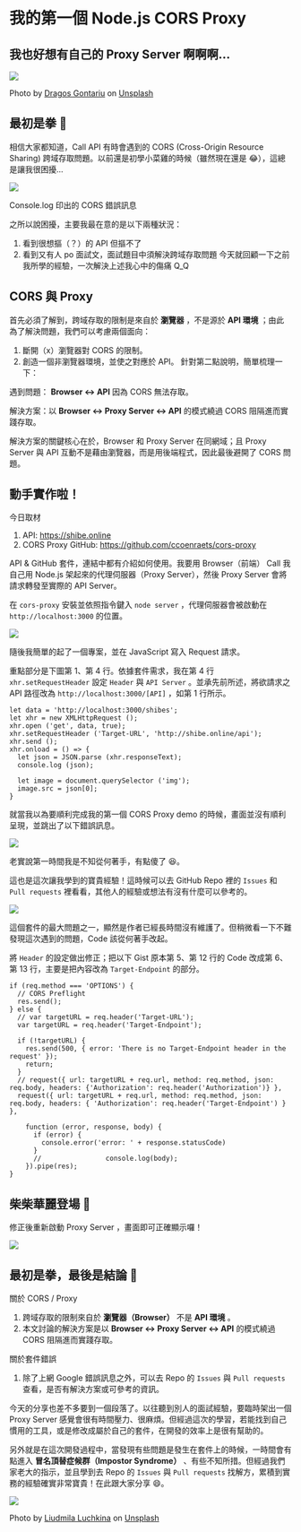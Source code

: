 # 我的第一個 Node.js CORS Proxy
## 我也好想有自己的 Proxy Server 啊啊啊…

![](/images/cors-proxy-server/agent-man.jpg)

Photo by [Dragos Gontariu](https://unsplash.com/@dragos126?utm_source=medium&utm_medium=referral) on [Unsplash](https://unsplash.com/?utm_source=medium&utm_medium=referral)

## 最初是拳 👊
相信大家都知道，Call API 有時會遇到的 CORS (Cross-Origin Resource Sharing) 跨域存取問題。以前還是初學小菜雞的時候（雖然現在還是 😂），這總是讓我很困擾...

![](/images/cors-proxy-server/console-log-error.png)

Console.log 印出的 CORS 錯誤訊息

之所以說困擾，主要我最在意的是以下兩種狀況：
1. 看到很想摳（？）的 API 但摳不了
2. 看到又有人 po 面試文，面試題目中須解決跨域存取問題
今天就回顧一下之前我所學的經驗，一次解決上述我心中的傷痛 Q_Q

## CORS 與 Proxy

首先必須了解到，跨域存取的限制是來自於 **瀏覽器** ，不是源於 **API 環境** ；由此為了解決問題，我們可以考慮兩個面向：
1. 斷開（x）瀏覽器對 CORS 的限制。
2. 創造一個非瀏覽器環境，並使之對應於 API。
針對第二點說明，簡單梳理一下：

遇到問題： **Browser ↔ API** 因為 CORS 無法存取。

解決方案：以 **Browser ↔ Proxy Server ↔ API** 的模式繞過 CORS 阻隔進而實踐存取。

解決方案的關鍵核心在於，Browser 和 Proxy Server 在同網域；且 Proxy Server 與 API 互動不是藉由瀏覽器，而是用後端程式，因此最後避開了 CORS 問題。

## 動手實作啦！

今日取材

1. API: https://shibe.online
2. CORS Proxy GitHub: https://github.com/ccoenraets/cors-proxy

API & GitHub 套件，連結中都有介紹如何使用。我要用 Browser（前端） Call 我自己用 Node.js 架起來的代理伺服器（Proxy Server），然後 Proxy Server 會將請求轉發至實際的 API Server。

在 `cors-proxy` 安裝並依照指令鍵入 `node server` ，代理伺服器會被啟動在 `http://localhost:3000` 的位置。

![](/images/cors-proxy-server/proxy-server-port.png)

隨後我簡單的起了一個專案，並在 JavaScript 寫入 Request 請求。

重點部分是下圖第 1、第 4 行。依據套件需求，我在第 4 行 `xhr.setRequestHeader` 設定 `Header` 與 `API Server` 。並承先前所述，將欲請求之 API 路徑改為 `http://localhost:3000/[API]` ，如第 1 行所示。

```
let data = 'http://localhost:3000/shibes';
let xhr = new XMLHttpRequest ();
xhr.open ('get', data, true);
xhr.setRequestHeader ('Target-URL', 'http://shibe.online/api');
xhr.send ();
xhr.onload = () => {
  let json = JSON.parse (xhr.responseText);
  console.log (json);

  let image = document.querySelector ('img');
  image.src = json[0];
}
```

就當我以為要順利完成我的第一個 CORS Proxy demo 的時候，畫面並沒有順利呈現，並跳出了以下錯誤訊息。

![](/images/cors-proxy-server/console-log-error-2.png)

老實說第一時間我是不知從何著手，有點傻了 😆。

這也是這次讓我學到的寶貴經驗！這時候可以去 GitHub Repo 裡的 `Issues` 和 `Pull requests` 裡看看，其他人的經驗或想法有沒有什麼可以參考的。

![](/images/cors-proxy-server/repo-issues.png)

這個套件的最大問題之一，顯然是作者已經長時間沒有維護了。但稍微看一下不難發現這次遇到的問題，Code 該從何著手改起。

將 `Header` 的設定做出修正；把以下 Gist 原本第 5、第 12 行的 Code 改成第 6、第 13 行，主要是把內容改為 `Target-Endpoint` 的部分。

```
if (req.method === 'OPTIONS') {
  // CORS Preflight
  res.send();
} else {
  // var targetURL = req.header('Target-URL');
  var targetURL = req.header('Target-Endpoint');

  if (!targetURL) {
    res.send(500, { error: 'There is no Target-Endpoint header in the request' });
    return;
  }
  // request({ url: targetURL + req.url, method: req.method, json: req.body, headers: {'Authorization': req.header('Authorization')} },
  request({ url: targetURL + req.url, method: req.method, json: req.body, headers: { 'Authorization': req.header('Target-Endpoint') } },

    function (error, response, body) {
      if (error) {
        console.error('error: ' + response.statusCode)
      }
      //                console.log(body);
    }).pipe(res);
}
```

## 柴柴華麗登場 🎉

修正後重新啟動 Proxy Server ，畫面即可正確顯示囉！

![](/images/cors-proxy-server/success-layout.png)

## 最初是拳，最後是結論 🐾

關於 CORS / Proxy

1. 跨域存取的限制來自於 **瀏覽器（Browser）** 不是 **API 環境** 。
2. 本文討論的解決方案是以 **Browser ↔ Proxy Server ↔ API** 的模式繞過 CORS 阻隔進而實踐存取。

關於套件錯誤

1. 除了上網 Google 錯誤訊息之外，可以去 Repo 的 `Issues` 與 `Pull requests` 查看，是否有解決方案或可參考的資訊。

今天的分享也差不多要到一個段落了。以往聽到別人的面試經驗，要臨時架出一個 Proxy Server 感覺會很有時間壓力、很麻煩。但經過這次的學習，若能找到自己慣用的工具，或是修改成屬於自己的套件，在開發的效率上是很有幫助的。

另外就是在這次開發過程中，當發現有些問題是發生在套件上的時候，一時間會有點進入 **冒名頂替症候群（Impostor Syndrome）** 、有些不知所措。但經過我們家老大的指示，並且學到去 Repo 的 `Issues` 與 `Pull requests` 找解方，累積到實務的經驗確實非常寶貴！在此跟大家分享 😄。

![](/images/cors-proxy-server/shiba-inu.jpg)

Photo by [Liudmila Luchkina](https://unsplash.com/@luchkina?utm_source=medium&utm_medium=referral) on [Unsplash](https://unsplash.com/?utm_source=medium&utm_medium=referral)
